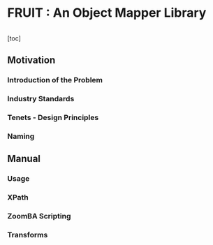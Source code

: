 # FRUIT : An Object Mapper Library 

```toc
```

[toc]

## Motivation 

### Introduction of the Problem 

### Industry Standards 

### Tenets - Design Principles 

### Naming 

## Manual 

### Usage 

### XPath 

### ZoomBA Scripting 

### Transforms 



